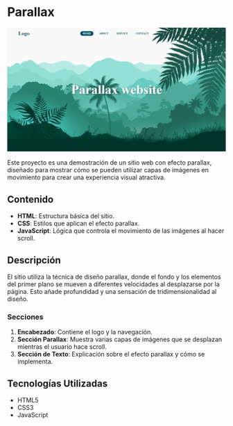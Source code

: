 # Parallax

![Captura de pantalla del juego](https://github.com/Sukiih/parallaxTest/blob/main/assets/Parallax.png?raw=true)

Este proyecto es una demostración de un sitio web con efecto parallax, diseñado para mostrar cómo se pueden utilizar capas de imágenes en movimiento para crear una experiencia visual atractiva.

## Contenido

- **HTML**: Estructura básica del sitio.
- **CSS**: Estilos que aplican el efecto parallax.
- **JavaScript**: Lógica que controla el movimiento de las imágenes al hacer scroll.

## Descripción

El sitio utiliza la técnica de diseño parallax, donde el fondo y los elementos del primer plano se mueven a diferentes velocidades al desplazarse por la página. Esto añade profundidad y una sensación de tridimensionalidad al diseño.

### Secciones

1. **Encabezado**: Contiene el logo y la navegación.
2. **Sección Parallax**: Muestra varias capas de imágenes que se desplazan mientras el usuario hace scroll.
3. **Sección de Texto**: Explicación sobre el efecto parallax y cómo se implementa.

## Tecnologías Utilizadas

- HTML5
- CSS3
- JavaScript


